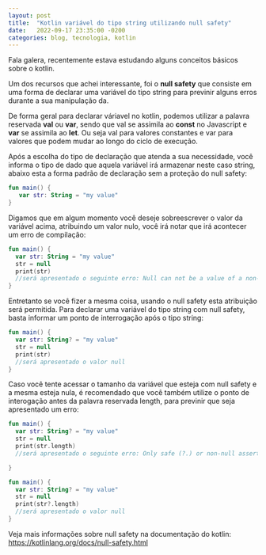 ```yaml
---
layout: post
title:  "Kotlin variável do tipo string utilizando null safety"
date:   2022-09-17 23:35:00 -0200
categories: blog, tecnologia, kotlin
---
```


Fala galera, recentemente estava estudando alguns conceitos básicos sobre o kotlin.

Um dos recursos que achei interessante, foi o **null safety** que consiste em uma forma de declarar uma variável do tipo string para previnir alguns erros durante a sua manipulação da.

De forma geral para declarar váriavel no kotlin, podemos utilizar a palavra reservada **val** ou **var**, sendo que val se assimila ao **const** no Javascript e **var** se assimila ao **let**. 
Ou seja val para valores constantes e var para valores que podem mudar ao longo do ciclo de execução. 

Após a escolha do tipo de declaração que atenda a sua necessidade, você informa o tipo de dado que aquela variável irá armazenar neste caso string, abaixo esta 
a forma padrão de declaração sem a proteção do null safety:

```kotlin
fun main() {
   var str: String = "my value"
}
```

Digamos que em algum momento você deseje sobreescrever o valor da variável acima, atribuindo um valor nulo, você irá notar que irá acontecer um erro de compilação:


```kotlin
fun main() {
  var str: String = "my value"
  str = null
  print(str)
  //será apresentado o seguinte erro: Null can not be a value of a non-null type String 
}
```
Entretanto se você fizer a mesma coisa, usando o null safety esta atribuição será permitida. Para declarar uma variável do tipo string com null safety, basta informar um ponto de interrogação após o tipo string:

```kotlin
fun main() {
  var str: String? = "my value"
  str = null
  print(str)
  //será apresentado o valor null  
}
```

Caso você tente acessar o tamanho da variável que esteja com null safety e a mesma esteja nula, é recomendado que você também utilize o ponto de interogação antes da palavra reservada length, para previnir que seja apresentado um erro:

```kotlin
fun main() {
  var str: String? = "my value"
  str = null
  print(str.length)
  //será apresentado o seguinte erro: Only safe (?.) or non-null asserted (!!.) calls are allowed on a nullable receiver of type String?

}
```

```kotlin
fun main() {
  var str: String? = "my value"
  str = null
  print(str?.length)
  //será apresentado o valor null  
}
```

Veja mais informações sobre null safety na documentação do kotlin: <a href="https://kotlinlang.org/docs/null-safety.html" target="__blank">https://kotlinlang.org/docs/null-safety.html</a>





